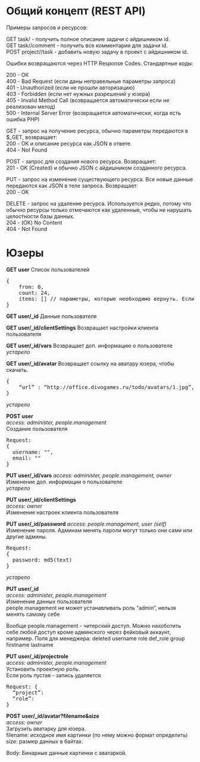 Общий концепт (REST API)
=============

Примеры запросов и ресурсов:

GET task/<id> - получить полное описание задачи с айдишником id.  
GET task/<id>/comment - получить все комментарии для задачи id.  
POST project/<id>/task - добавить новую задачу в проект с айдишником id.

Ошибки возвращаются через HTTP Response Codes. Стандартные коды:

200 - ОК  
400 - Bad Request (если даны неправельные параметры запроса)  
401 - Unauthorized (если не прошли авторизацию)  
403 - Forbidden (если нет нужных разрешений у юзера)  
405 - Invalid Method Call (возвращается автоматически если не реализован метод)  
500 - Internal Server Error (возвращается автоматически, когда есть ошибка PHP)  

GET - запрос на получение ресурса, обычно параметры передаются в $_GET, возвращает:  
200 - OK и описание ресурса как JSON в ответе.  
404 - Not Found

POST - запрос для создания нового ресурса. Возвращает:  
201 - OK (Created) и обычно JSON с айдишником созданного ресурса.  

PUT - запрос на изменение существующего ресурса. Все новые данные передаются как JSON в теле запроса. Возвращает:  
200 - OK

DELETE - запрос на удаление ресурса. Используется редко, потому что обычно ресурсы только отмечаются как удаленные, чтобы не нарушать целостности базы данных.  
204 - (OK) No Content  
404 - Not Found  


Юзеры
=============

**GET user**
Список пользователей
<pre>
{
    from: 0,
    count: 24,
    items: [] // параметры, которые необходимо вернуть. Если отсутствуют - использовать дефолтный набор
}
</pre>

**GET user/_id**
Данные пользователя

**GET user/_id/clientSettings**
Возвращает настройки клиента пользователя

**GET user/_id/vars**
Возвращает доп. информацию о пользователе
_устарело_

**GET user/_id/avatar**
Возвращает ссылку на аватару юзера, чтобы скачать.  
<pre>
{
    “url” : “http://office.divogames.ru/todo/avatars/1.jpg”,
}
</pre>
_устарело_  

**POST user**  
_access: administer, people.management_  
Создание пользователя  
<pre>
Request: 
{
  username: "",
  email: ""
}
</pre>

**PUT user/_id/vars**
_access: administer, people.management, owner_  
Изменение доп. информации о  пользователе  
_устарело_  

**PUT user/_id/clientSettings**  
_access: owner_  
Изменение настроек клиента пользователя  

**PUT user/_id/password**
_access: people.management, user (self)_  
Изменение пароля. Админам менять пароли могут только они сами или другие админы.
<pre>
Request: 
{
  password: md5(text)
}
</pre>
_устарело_  


**PUT user/_id**  
_access: administer, people.management_  
Изменение данных пользователя  
people.management не может устанавливать роль “admin”, нельзя менять самому себе
 
Вообще people.management - читерский доступ. Можно нахоботить себе любой доступ кроме админского через фейковый аккаунт, например.
Поля для менеджера:
deleted
username
role
def_role
group
firstname
lastname

**PUT user/_id/projectrole**  
_access: administer, people.management_  
Установить проектную роль.  
Если роль пустая - запись удаляется  
<pre>
Request: {
  “project”:
  “role”:
}
</pre>

**POST user/_id/avatar?filename&size**  
_access: owner_  
Загрузить аватарку для юзера.  
filename: исходное имя картинки (по нему можно формат определить)  
size: размер данных в байтах.  

Body: Бинарные данные картинки с аватаркой.